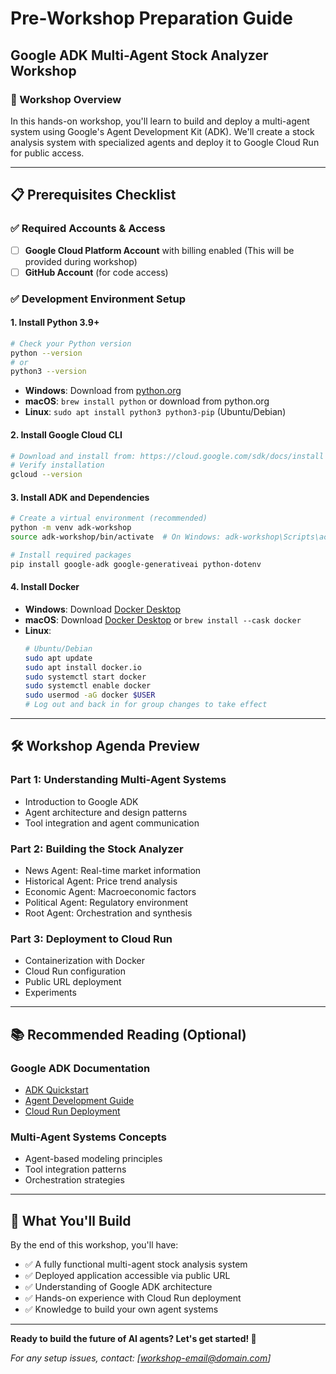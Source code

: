 # Pre-Workshop Preparation Guide
## Google ADK Multi-Agent Stock Analyzer Workshop

### 🎯 Workshop Overview
In this hands-on workshop, you'll learn to build and deploy a multi-agent system using Google's Agent Development Kit (ADK). We'll create a stock analysis system with specialized agents and deploy it to Google Cloud Run for public access.

---

## 📋 Prerequisites Checklist

### ✅ Required Accounts & Access
- [ ] **Google Cloud Platform Account** with billing enabled (This will be provided during workshop)
- [ ] **GitHub Account** (for code access)

### ✅ Development Environment Setup

#### 1. **Install Python 3.9+**
```bash
# Check your Python version
python --version
# or
python3 --version
```
- **Windows**: Download from [python.org](https://python.org)
- **macOS**: `brew install python` or download from python.org
- **Linux**: `sudo apt install python3 python3-pip` (Ubuntu/Debian)

#### 2. **Install Google Cloud CLI**
```bash
# Download and install from: https://cloud.google.com/sdk/docs/install
# Verify installation
gcloud --version
```

#### 3. **Install ADK and Dependencies**
```bash
# Create a virtual environment (recommended)
python -m venv adk-workshop
source adk-workshop/bin/activate  # On Windows: adk-workshop\Scripts\activate

# Install required packages
pip install google-adk google-generativeai python-dotenv
```
#### 4. **Install Docker**
- **Windows**: Download [Docker Desktop](https://www.docker.com/products/docker-desktop/)
- **macOS**: Download [Docker Desktop](https://www.docker.com/products/docker-desktop/) or `brew install --cask docker`
- **Linux**: 
  ```bash
  # Ubuntu/Debian
  sudo apt update
  sudo apt install docker.io
  sudo systemctl start docker
  sudo systemctl enable docker
  sudo usermod -aG docker $USER
  # Log out and back in for group changes to take effect
  ```

--------
## 🛠️ Workshop Agenda Preview

### **Part 1: Understanding Multi-Agent Systems**
- Introduction to Google ADK
- Agent architecture and design patterns
- Tool integration and agent communication

### **Part 2: Building the Stock Analyzer**
- News Agent: Real-time market information
- Historical Agent: Price trend analysis
- Economic Agent: Macroeconomic factors
- Political Agent: Regulatory environment
- Root Agent: Orchestration and synthesis

### **Part 3: Deployment to Cloud Run**
- Containerization with Docker
- Cloud Run configuration
- Public URL deployment
- Experiments

---

## 📚 Recommended Reading (Optional)

### **Google ADK Documentation**
- [ADK Quickstart](https://google.github.io/adk-docs/get-started/quickstart/)
- [Agent Development Guide](https://google.github.io/adk-docs/agents/)
- [Cloud Run Deployment](https://google.github.io/adk-docs/deploy/cloud-run/)

### **Multi-Agent Systems Concepts**
- Agent-based modeling principles
- Tool integration patterns
- Orchestration strategies

---

## 🎯 What You'll Build

By the end of this workshop, you'll have:
- ✅ A fully functional multi-agent stock analysis system
- ✅ Deployed application accessible via public URL
- ✅ Understanding of Google ADK architecture
- ✅ Hands-on experience with Cloud Run deployment
- ✅ Knowledge to build your own agent systems

---

**Ready to build the future of AI agents? Let's get started! 🚀**

*For any setup issues, contact: [workshop-email@domain.com]*
